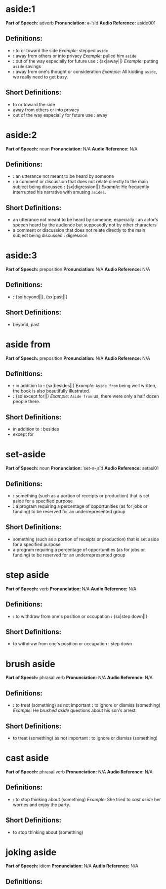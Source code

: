 # aside:1

**Part of Speech:** adverb
**Pronunciation:** ə-ˈsīd
**Audio Reference:** aside001

## Definitions:
- **:** to or toward the side 
  *Example:* stepped `aside`
- **:** away from others or into privacy 
  *Example:* pulled him `aside`
- **:** out of the way especially for future use **:** {sx|away||} 
  *Example:* putting `aside` savings
- **:** away from one's thought or consideration 
  *Example:* All kidding `aside`, we really need to get busy.

## Short Definitions:
- to or toward the side
- away from others or into privacy
- out of the way especially for future use : away
# aside:2

**Part of Speech:** noun
**Pronunciation:** N/A
**Audio Reference:** N/A

## Definitions:
- **:** an utterance not meant to be heard by someone
- **:** a comment or discussion that does not relate directly to the main subject being discussed **:** {sx|digression||} 
  *Example:* He frequently interrupted his narrative with amusing `asides`.

## Short Definitions:
- an utterance not meant to be heard by someone; especially : an actor's speech heard by the audience but supposedly not by other characters
- a comment or discussion that does not relate directly to the main subject being discussed : digression
# aside:3

**Part of Speech:** preposition
**Pronunciation:** N/A
**Audio Reference:** N/A

## Definitions:
- **:** {sx|beyond||}, {sx|past||}

## Short Definitions:
- beyond, past
# aside from

**Part of Speech:** preposition
**Pronunciation:** N/A
**Audio Reference:** N/A

## Definitions:
- **:** in addition to **:** {sx|besides||} 
  *Example:* `Aside from` being well written, the book is also beautifully illustrated.
- **:** {sx|except for||} 
  *Example:* `Aside from` us, there were only a half dozen people there.

## Short Definitions:
- in addition to : besides
- except for
# set-aside

**Part of Speech:** noun
**Pronunciation:** ˈset-ə-ˌsīd
**Audio Reference:** setasi01

## Definitions:
- **:** something (such as a portion of receipts or production) that is set aside for a specified purpose
- **:** a program requiring a percentage of opportunities (as for jobs or funding) to be reserved for an underrepresented group

## Short Definitions:
- something (such as a portion of receipts or production) that is set aside for a specified purpose
- a program requiring a percentage of opportunities (as for jobs or funding) to be reserved for an underrepresented group
# step aside

**Part of Speech:** verb
**Pronunciation:** N/A
**Audio Reference:** N/A

## Definitions:
- **:** to withdraw from one's position or occupation **:** {sx|step down||}

## Short Definitions:
- to withdraw from one's position or occupation : step down
# brush aside

**Part of Speech:** phrasal verb
**Pronunciation:** N/A
**Audio Reference:** N/A

## Definitions:
- **:** to treat (something) as not important **:** to ignore or dismiss (something) 
  *Example:* He *brushed aside* questions about his son's arrest.

## Short Definitions:
- to treat (something) as not important : to ignore or dismiss (something)
# cast aside

**Part of Speech:** phrasal verb
**Pronunciation:** N/A
**Audio Reference:** N/A

## Definitions:
- **:** to stop thinking about (something) 
  *Example:* She tried to *cast aside* her worries and enjoy the party.

## Short Definitions:
- to stop thinking about (something)
# joking aside

**Part of Speech:** idiom
**Pronunciation:** N/A
**Audio Reference:** N/A

## Definitions:
